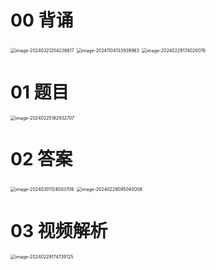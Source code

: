 # 00 背诵

<img src="https://cvp.oss-cn-shanghai.aliyuncs.com/picgo/202403212042693.png" alt="image-20240321204236617" style="zoom:50%;" />

<img src="https://cvp.oss-cn-shanghai.aliyuncs.com/202411041339297.png" alt="image-20241104133939963" style="zoom:50%;" />

<img src="https://cvp.oss-cn-shanghai.aliyuncs.com/picgo/202402291740339.png" alt="image-20240229174020076" style="zoom:50%;" />



# 01 题目

<img src="https://cvp.oss-cn-shanghai.aliyuncs.com/picgo/202402251829801.png" alt="image-20240225182932707" style="zoom:50%;" />



# 02 答案

<img src="https://cvp.oss-cn-shanghai.aliyuncs.com/picgo/202403011240909.png" alt="image-20240301124003706" style="zoom:50%;" />

<img src="https://cvp.oss-cn-shanghai.aliyuncs.com/picgo/202402290950276.png" alt="image-20240229095040008" style="zoom:50%;" />



# 03 视频解析

<img src="https://cvp.oss-cn-shanghai.aliyuncs.com/picgo/202402291747477.png" alt="image-20240229174739125" style="zoom:50%;" />

